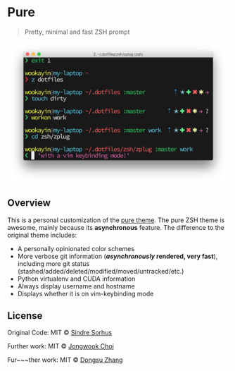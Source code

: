 # Pure

> Pretty, minimal and fast ZSH prompt

<img src="screenshot.png" width="864">


## Overview

This is a personal customization of the [pure theme](https://github.com/sindresorhus/pure).
The pure ZSH theme is awesome, mainly because its **asynchronous** feature.
The difference to the original theme includes:

- A personally opinionated color schemes
- More verbose git information (**_asynchronously_ rendered, very fast**),
  including more git status (stashed/added/deleted/modified/moved/untracked/etc.)
- Python virtualenv and CUDA information
- Always display username and hostname
- Displays whether it is on vim-keybinding mode

## License

Original Code: MIT © [Sindre Sorhus](http://sindresorhus.com)

Further work: MIT © [Jongwook Choi](https://github.com/wookayin)

Fur~~~ther work: MIT © [Dongsu Zhang](https://github.com/96lives)
